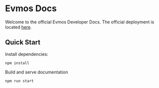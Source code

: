 # Evmos Docs

Welcome to the official Evmos Developer Docs. The official deployment is located [here](https://docs.evmos.org).

## Quick Start

Install dependencies:

```
npm install
```

Build and serve documentation

```
npm run start
```
